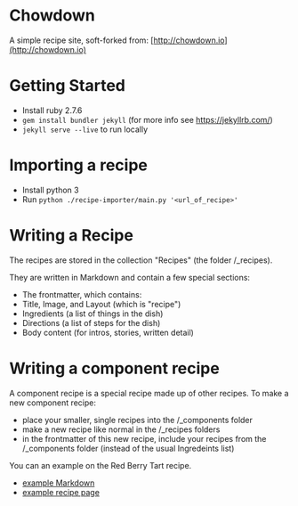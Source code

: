 # Chowdown

A simple recipe site, soft-forked from: [http://chowdown.io](http://chowdown.io)

# Getting Started

- Install ruby 2.7.6
- `gem install bundler jekyll` (for more info see https://jekyllrb.com/)
- `jekyll serve --live` to run locally

# Importing a recipe
- Install python 3
- Run `python ./recipe-importer/main.py '<url_of_recipe>'`
# Writing a Recipe

The recipes are stored in the collection "Recipes" (the folder /_recipes).

They are written in Markdown and contain a few special sections:

- The frontmatter, which contains:
 - Title, Image, and Layout (which is "recipe")
 - Ingredients (a list of things in the dish)
 - Directions (a list of steps for the dish)
- Body content (for intros, stories, written detail)

# Writing a component recipe

A component recipe is a special recipe made up of other recipes. To make a new component recipe:

- place your smaller, single recipes into the /_components folder
- make a new recipe like normal in the /_recipes folders
- in the frontmatter of this new recipe, include your recipes from the /_components folder (instead of the usual Ingredeints list)

You can an example on the Red Berry Tart recipe. 

- [example Markdown](https://raw.githubusercontent.com/clarklab/chowdown/gh-pages/_recipes/red-berry-tart.md)
- [example recipe page](http://chowdown.io/recipes/red-berry-tart.html)